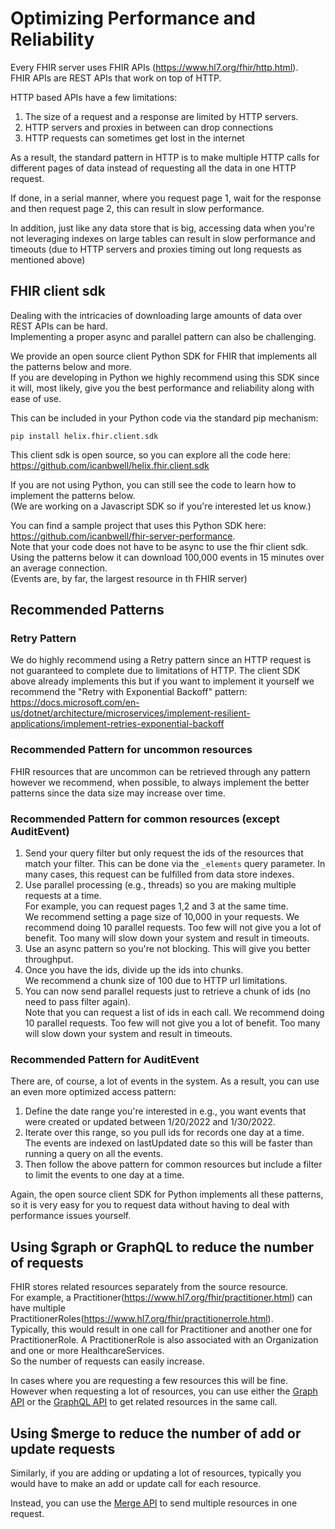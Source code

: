 # Optimizing Performance and Reliability

Every FHIR server uses FHIR APIs (https://www.hl7.org/fhir/http.html).  
FHIR APIs are REST APIs that work on top of HTTP.

HTTP based APIs have a few limitations:
1. The size of a request and a response are limited by HTTP servers.
2. HTTP servers and proxies in between can drop connections
3. HTTP requests can sometimes get lost in the internet

As a result, the standard pattern in HTTP is to make multiple HTTP calls for different pages of data 
instead of requesting all the data in one HTTP request.

If done, in a serial manner, where you request page 1, wait for the response and 
then request page 2, this can result in slow performance.

In addition, just like any data store that is big, accessing data when you're not leveraging 
indexes on large tables can result in slow performance and timeouts 
(due to HTTP servers and proxies timing out long requests as mentioned above)

## FHIR client sdk
Dealing with the intricacies of downloading large amounts of data over REST APIs can be hard.  
Implementing a proper async and parallel pattern can also be challenging.

We provide an open source client Python SDK for FHIR that implements all the patterns below and more.  
If you are developing in Python we highly recommend using this SDK since it will, most likely, give you the best 
performance and reliability along with ease of use.

This can be included in your Python code via the standard pip mechanism:

`pip install helix.fhir.client.sdk`

This client sdk is open source, so you can explore all the code here: https://github.com/icanbwell/helix.fhir.client.sdk

If you are not using Python, you can still see the code to learn how to implement the patterns below.  
(We are working on a Javascript SDK so if you're interested let us know.)

You can find a sample project that uses this Python SDK here: 
https://github.com/icanbwell/fhir-server-performance.  
Note that your code does not have to be async to use the fhir client sdk. 
Using the patterns below it can download 100,000 events in 15 minutes over an average connection.  
(Events are, by far, the largest resource in th FHIR server)


## Recommended Patterns

### Retry Pattern
We do highly recommend using a Retry pattern since an HTTP request is not guaranteed to complete due to
limitations of HTTP.
The client SDK above already implements this but if you want to implement it yourself we recommend 
the "Retry with Exponential Backoff" pattern: 
https://docs.microsoft.com/en-us/dotnet/architecture/microservices/implement-resilient-applications/implement-retries-exponential-backoff

### Recommended Pattern for uncommon resources
FHIR resources that are uncommon can be retrieved through any pattern however we recommend, 
when possible, to always implement the better patterns since the data size may increase over time.

### Recommended Pattern for common resources (except AuditEvent)
1. Send your query filter but only request the ids of the resources that match your filter.
This can be done via the `_elements` query parameter. 
In many cases, this request can be fulfilled from data store indexes.
2. Use parallel processing (e.g., threads) so you are making multiple requests at a time.  
For example, you can request pages 1,2 and 3 at the same time.  
We recommend setting a page size of 10,000 in your requests.
We recommend doing 10 parallel requests.  Too few will not give you a lot of benefit.  Too many will slow down your system and result in timeouts.
3. Use an async pattern so you're not blocking.  This will give you better throughput.
4. Once you have the ids, divide up the ids into chunks.  
We recommend a chunk size of 100 due to HTTP url limitations.
5. You can now send parallel requests just to retrieve a chunk of ids (no need to pass filter again).  
Note that you can request a list of ids in each call.
We recommend doing 10 parallel requests.  Too few will not give you a lot of benefit.  Too many will slow down your system and result in timeouts.


### Recommended Pattern for AuditEvent
There are, of course, a lot of events in the system.  As a result, you can use an even more optimized access pattern:
1. Define the date range you're interested in e.g., you want events that were created or updated between 1/20/2022 and 1/30/2022.
2. Iterate over this range, so you pull ids for records one day at a time.  
The events are indexed on lastUpdated date so this will be faster than running a query on all the events.
3. Then follow the above pattern for common resources but include a filter to limit the events to one day at a time.

Again, the open source client SDK for Python implements all these patterns, 
so it is very easy for you to request data without having to deal with performance issues yourself.

## Using $graph or GraphQL to reduce the number of requests
FHIR stores related resources separately from the source resource.  
For example, a Practitioner(https://www.hl7.org/fhir/practitioner.html) can have multiple 
PractitionerRoles(https://www.hl7.org/fhir/practitionerrole.html).  
Typically, this would result in one call for Practitioner and another one for PractitionerRole. 
A PractitionerRole is also associated with an Organization and one or more HealthcareServices.  
So the number of requests can easily increase.  

In cases where you are requesting a few resources this will be fine.  
However when requesting a lot of resources, you can use either the [Graph API](graph.md)
or the [GraphQL API](graphql.md) to get related resources in the same call.

## Using $merge to reduce the number of add or update requests
Similarly, if you are adding or updating a lot of resources, typically you would have to make an add or update call for each resource.

Instead, you can use the [Merge API](merge.md) to send multiple resources in one request.



